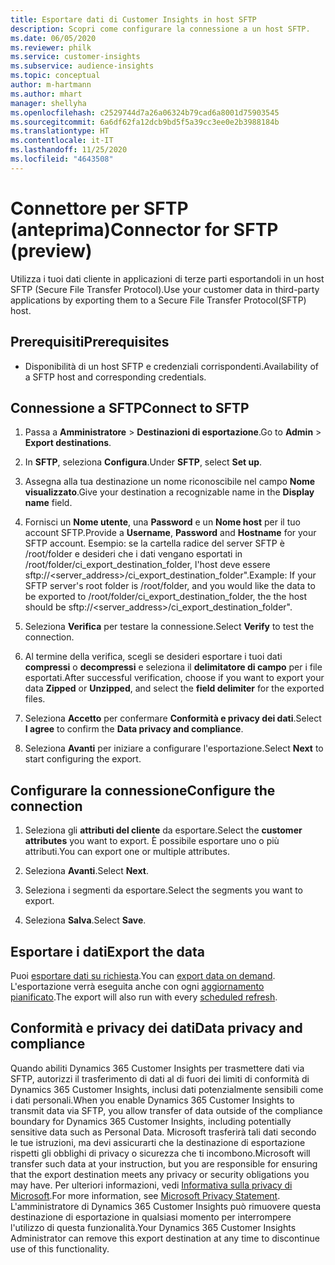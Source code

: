 ```yaml
---
title: Esportare dati di Customer Insights in host SFTP
description: Scopri come configurare la connessione a un host SFTP.
ms.date: 06/05/2020
ms.reviewer: philk
ms.service: customer-insights
ms.subservice: audience-insights
ms.topic: conceptual
author: m-hartmann
ms.author: mhart
manager: shellyha
ms.openlocfilehash: c2529744d7a26a06324b79cad6a8001d75903545
ms.sourcegitcommit: 6a6df62fa12dcb9bd5f5a39cc3ee0e2b3988184b
ms.translationtype: HT
ms.contentlocale: it-IT
ms.lasthandoff: 11/25/2020
ms.locfileid: "4643508"
---
```

# <a name="connector-for-sftp-preview"></a><span data-ttu-id="6abe6-103">Connettore per SFTP (anteprima)</span><span class="sxs-lookup"><span data-stu-id="6abe6-103">Connector for SFTP (preview)</span></span>

<span data-ttu-id="6abe6-104">Utilizza i tuoi dati cliente in applicazioni di terze parti esportandoli in un host SFTP (Secure File Transfer Protocol).</span><span class="sxs-lookup"><span data-stu-id="6abe6-104">Use your customer data in third-party applications by exporting them to a Secure File Transfer Protocol(SFTP) host.</span></span>

## <a name="prerequisites"></a><span data-ttu-id="6abe6-105">Prerequisiti</span><span class="sxs-lookup"><span data-stu-id="6abe6-105">Prerequisites</span></span>

- <span data-ttu-id="6abe6-106">Disponibilità di un host SFTP e credenziali corrispondenti.</span><span class="sxs-lookup"><span data-stu-id="6abe6-106">Availability of a SFTP host and corresponding credentials.</span></span>

## <a name="connect-to-sftp"></a><span data-ttu-id="6abe6-107">Connessione a SFTP</span><span class="sxs-lookup"><span data-stu-id="6abe6-107">Connect to SFTP</span></span>

1. <span data-ttu-id="6abe6-108">Passa a **Amministratore** > **Destinazioni di esportazione**.</span><span class="sxs-lookup"><span data-stu-id="6abe6-108">Go to **Admin** > **Export destinations**.</span></span>

1. <span data-ttu-id="6abe6-109">In **SFTP**, seleziona **Configura**.</span><span class="sxs-lookup"><span data-stu-id="6abe6-109">Under **SFTP**, select **Set up**.</span></span>

1. <span data-ttu-id="6abe6-110">Assegna alla tua destinazione un nome riconoscibile nel campo **Nome visualizzato**.</span><span class="sxs-lookup"><span data-stu-id="6abe6-110">Give your destination a recognizable name in the **Display name** field.</span></span>

1. <span data-ttu-id="6abe6-111">Fornisci un **Nome utente**, una **Password** e un **Nome host** per il tuo account SFTP.</span><span class="sxs-lookup"><span data-stu-id="6abe6-111">Provide a **Username**, **Password** and **Hostname** for your SFTP account.</span></span> <span data-ttu-id="6abe6-112">Esempio: se la cartella radice del server SFTP è /root/folder e desideri che i dati vengano esportati in /root/folder/ci_export_destination_folder, l'host deve essere sftp://<server_address>/ci_export_destination_folder".</span><span class="sxs-lookup"><span data-stu-id="6abe6-112">Example: If your SFTP server's root folder is /root/folder, and you would like the data to be exported to /root/folder/ci_export_destination_folder, the the host should be sftp://<server_address>/ci_export_destination_folder".</span></span>

1. <span data-ttu-id="6abe6-113">Seleziona **Verifica** per testare la connessione.</span><span class="sxs-lookup"><span data-stu-id="6abe6-113">Select **Verify** to test the connection.</span></span>

1. <span data-ttu-id="6abe6-114">Al termine della verifica, scegli se desideri esportare i tuoi dati **compressi** o **decompressi** e seleziona il **delimitatore di campo** per i file esportati.</span><span class="sxs-lookup"><span data-stu-id="6abe6-114">After successful verification, choose if you want to export your data **Zipped** or **Unzipped**, and select the **field delimiter** for the exported files.</span></span>

1. <span data-ttu-id="6abe6-115">Seleziona **Accetto** per confermare **Conformità e privacy dei dati**.</span><span class="sxs-lookup"><span data-stu-id="6abe6-115">Select **I agree** to confirm the **Data privacy and compliance**.</span></span>

1. <span data-ttu-id="6abe6-116">Seleziona **Avanti** per iniziare a configurare l'esportazione.</span><span class="sxs-lookup"><span data-stu-id="6abe6-116">Select **Next** to start configuring the export.</span></span>

## <a name="configure-the-connection"></a><span data-ttu-id="6abe6-117">Configurare la connessione</span><span class="sxs-lookup"><span data-stu-id="6abe6-117">Configure the connection</span></span>

1. <span data-ttu-id="6abe6-118">Seleziona gli **attributi del cliente** da esportare.</span><span class="sxs-lookup"><span data-stu-id="6abe6-118">Select the **customer attributes** you want to export.</span></span> <span data-ttu-id="6abe6-119">È possibile esportare uno o più attributi.</span><span class="sxs-lookup"><span data-stu-id="6abe6-119">You can export one or multiple attributes.</span></span>

1. <span data-ttu-id="6abe6-120">Seleziona **Avanti**.</span><span class="sxs-lookup"><span data-stu-id="6abe6-120">Select **Next**.</span></span>

1. <span data-ttu-id="6abe6-121">Seleziona i segmenti da esportare.</span><span class="sxs-lookup"><span data-stu-id="6abe6-121">Select the segments you want to export.</span></span>

1. <span data-ttu-id="6abe6-122">Seleziona **Salva**.</span><span class="sxs-lookup"><span data-stu-id="6abe6-122">Select **Save**.</span></span>

## <a name="export-the-data"></a><span data-ttu-id="6abe6-123">Esportare i dati</span><span class="sxs-lookup"><span data-stu-id="6abe6-123">Export the data</span></span>

<span data-ttu-id="6abe6-124">Puoi [esportare dati su richiesta](export-destinations.md).</span><span class="sxs-lookup"><span data-stu-id="6abe6-124">You can [export data on demand](export-destinations.md).</span></span> <span data-ttu-id="6abe6-125">L'esportazione verrà eseguita anche con ogni [aggiornamento pianificato](system.md#schedule-tab).</span><span class="sxs-lookup"><span data-stu-id="6abe6-125">The export will also run with every [scheduled refresh](system.md#schedule-tab).</span></span>

## <a name="data-privacy-and-compliance"></a><span data-ttu-id="6abe6-126">Conformità e privacy dei dati</span><span class="sxs-lookup"><span data-stu-id="6abe6-126">Data privacy and compliance</span></span>

<span data-ttu-id="6abe6-127">Quando abiliti Dynamics 365 Customer Insights per trasmettere dati via SFTP, autorizzi il trasferimento di dati al di fuori dei limiti di conformità di Dynamics 365 Customer Insights, inclusi dati potenzialmente sensibili come i dati personali.</span><span class="sxs-lookup"><span data-stu-id="6abe6-127">When you enable Dynamics 365 Customer Insights to transmit data via SFTP, you allow transfer of data outside of the compliance boundary for Dynamics 365 Customer Insights, including potentially sensitive data such as Personal Data.</span></span> <span data-ttu-id="6abe6-128">Microsoft trasferirà tali dati secondo le tue istruzioni, ma devi assicurarti che la destinazione di esportazione rispetti gli obblighi di privacy o sicurezza che ti incombono.</span><span class="sxs-lookup"><span data-stu-id="6abe6-128">Microsoft will transfer such data at your instruction, but you are responsible for ensuring that the export destination meets any privacy or security obligations you may have.</span></span> <span data-ttu-id="6abe6-129">Per ulteriori informazioni, vedi [Informativa sulla privacy di Microsoft](https://go.microsoft.com/fwlink/?linkid=396732).</span><span class="sxs-lookup"><span data-stu-id="6abe6-129">For more information, see [Microsoft Privacy Statement](https://go.microsoft.com/fwlink/?linkid=396732).</span></span>
<span data-ttu-id="6abe6-130">L'amministratore di Dynamics 365 Customer Insights può rimuovere questa destinazione di esportazione in qualsiasi momento per interrompere l'utilizzo di questa funzionalità.</span><span class="sxs-lookup"><span data-stu-id="6abe6-130">Your Dynamics 365 Customer Insights Administrator can remove this export destination at any time to discontinue use of this functionality.</span></span>
